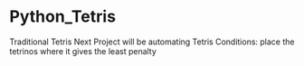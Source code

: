 # Python_Tetris
Traditional Tetris
Next Project will be automating Tetris 
Conditions: 
place the tetrinos where it gives the least penalty 

